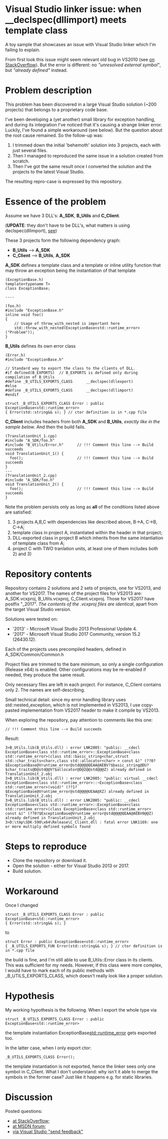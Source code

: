 # Visual Studio linker issue: when __declspec(dllimport) meets template class
A toy sample that showcases an issue with Visual Studio linker which I'm failing to explain.

From first look this issue might seem relevant old bug in VS2010 (see [on StackOverflow](https://stackoverflow.com/questions/17987171/inherit-from-stdstring-without-npos-problems-in-dlls)).
But the error is different: no _"unresolved external symbol"_, but _"already defined"_ instead.

# Problem description

This problem has been discovered in a large Visual Studio solution (~200 projects) that belongs to a proprietary code base.

I've been developing a (yet another) small library for exception handling, and during its integration I've noticed that it's causing a strange linker error. Luckily, I've found a simple workaround (see below). But the question about the root cause remained. So the follow-up was:

1. I trimmed down the initial 'behemoth' solution into 3 projects, each with just several files. 
2. Then I managed to reproduced the same issue in a solution created from scratch. 
3. Then I've got the same result once I converted the solution and the projects to the latest Visual Studio.

The resulting repro-case is expressed by this repository.

# Essence of the problem

Assume we have 3 DLL's: **A_SDK**, **B_Utils** and **C_Client**.

(**UPDATE**: they don't have to be DLL's, what matters is using declspec(dllimport), [see](https://github.com/4sily/VisualStudioLinkerIssue/issues/4))

These 3 projects form the following dependency graph:

* **B_Utils** --> **A_SDK**
* **C_Client** --> **B_Utils**, **A_SDK**

**A_SDK** defines a template class and a template or inline utility function that may throw an exception being the instantiation of that template

```
(ExceptionBase.h)
template<typename T>
class ExceptionBase;

----

(foo.h)
#include "ExceptionBase.h"
inline void foo()
{
    // Usage of throw_with_nested is important here
    std::throw_with_nested(ExceptionBase<std::runtime_error>("Problem"));
}

```

**B_Utils** defines its own error class

```
(Error.h)
#include "ExceptionBase.h"

// Standard way to export the class to the clients of DLL.
#if defined(B_EXPORTS)  // B_EXPORTS is defined only during compilation of B_Utils
#define _B_UTILS_EXPORTS_CLASS      __declspec(dllexport)
#else
#define _B_UTILS_EXPORTS_CLASS      __declspec(dllimport)
#endif

struct _B_UTILS_EXPORTS_CLASS Error : public ExceptionBase<std::runtime_error>
{ Error(std::string&& s); } // ctor definition is in *.cpp file
```

**C_Client** includes headers from both **A_SDK** and **B_Utils**, *exactly like in the sample below*.
And then the build fails.

```
(TranslationUnit_1.cpp)
#include "A_SDK/foo.h"
#include "B_Utils/Error.h"      // !!! Comment this line --> Build succeeds
void TranslationUnit_1() { 
  foo();                        // !!! Comment this line --> Build succeeds
}
---
(TranslationUnit_2.cpp)
#include "A_SDK/foo.h"
void TranslationUnit_2() {
  foo();                        // !!! Comment this line --> Build succeeds
}
```

Note the problem persists only as long as **all** of the conditions listed above are satisfied:

1) 3 projects A,B,C with dependencies like described above, B->A, C->B, C->A;
2) template class in project A, instantiated within the header in that project;
3) DLL-exported class in project B which inherits from the same intantiation of template class from A;
4) project C with TWO tranlation units, at least one of them includes both 2) and 3)

# Repository contents

Repository contains 2 solutions and 2 sets of projects, one for VS2013, and another for VS2017.
The names of the project files for VS2013 are: A_SDK.vcxproj, B_Utils.vcxproj, C_Client.vcxproj.
Those for VS2017 have postfix "_2017". *The contents of the .vcxproj files are identical*, apart from the target Visual Studio version.

Solutions were tested on:
* '2013' - Microsoft Visual Studio 2013 Professional Update 4.
* '2017' - Microsoft Visual Studio 2017 Community, version 15.2 (26430.12).

Each of the projects uses precompiled headers, defined in A_SDK/Common/Common.h

Project files are trimmed to the bare minimum, so only a single configuration (Release x64) is enabled.
Other configurations may be re-enabled if needed, they produce the same result.

Only necessary files are left in each project. For instance, C_Client contains only 2.
The names are self-describing.

Small technical detail: since my error handling library uses std::nested_exception, which is not implemented in VS2013, I use copy-pasted implementation from VS2017 <exception> header to make it compile by VS2013.

When exploring the repository, pay attention to comments like this one:
```
// !!! Comment this line --> Build succeeds
```

Result:
```
3>B_Utils.lib(B_Utils.dll) : error LNK2005: "public: __cdecl ExceptionBase<class std::runtime_error>::ExceptionBase<class std::runtime_error>(class std::basic_string<char,struct std::char_traits<char>,class std::allocator<char> > const &)" (??0?$ExceptionBase@Vruntime_error@std@@@@QEAA@AEBV?$basic_string@DU?$char_traits@D@std@@V?$allocator@D@2@@std@@@Z) already defined in TranslationUnit_2.obj
3>B_Utils.lib(B_Utils.dll) : error LNK2005: "public: virtual __cdecl ExceptionBase<class std::runtime_error>::~ExceptionBase<class std::runtime_error>(void)" (??1?$ExceptionBase@Vruntime_error@std@@@@UEAA@XZ) already defined in TranslationUnit_2.obj
3>B_Utils.lib(B_Utils.dll) : error LNK2005: "public: __cdecl ExceptionBase<class std::runtime_error>::ExceptionBase<class std::runtime_error>(class ExceptionBase<class std::runtime_error> const &)" (??0?$ExceptionBase@Vruntime_error@std@@@@QEAA@AEBV0@@Z) already defined in TranslationUnit_2.obj
3>D:\tmp\SDK-590\x64\Release\C_Client.dll : fatal error LNK1169: one or more multiply defined symbols found
```

# Steps to reproduce

* Clone the repository or download it.
* Open the solution - either for Visual Studio 2013 or 2017.
* Build solution.

# Workaround

Once I changed
```
struct _B_UTILS_EXPORTS_CLASS Error : public ExceptionBase<std::runtime_error>
{ Error(std::string&& s); } 
```
to
```
struct Error : public ExceptionBase<std::runtime_error>
{ _B_UTILS_EXPORTS_FUN Error(std::string&& s); } // ctor definition is in *.cpp file
```
the build is fine, and I'm still able to use B_Utils::Error class in its clients.
This was sufficient for my needs.
However, if this class were more complex, I would have to mark each of its public methods with _B_UTILS_EXPORTS_CLASS, which doesn't really look like a proper solution.

# Hypothesis
 	
My working hypothesis is the following. When I export the whole type via 

```
struct _B_UTILS_EXPORTS_CLASS Error : public ExceptionBase<std::runtime_error>
```
the template instantiation ExceptionBase<std::runtime_error> gets exported too. 

In the latter case, when I only export ctor: 
```
_B_UTILS_EXPORTS_CLASS Error();
```
the template instantiation is not exported, hence the linker sees only one symbol in C_Client. What I don't understand: why isn't it able to merge the symbols in the former case? Just like it happens e.g. for static libraries.

# Discussion

Posted questions:
* [at StackOverflow](https://stackoverflow.com/questions/45133791/visual-studio-linker-error-when-template-class-meets-declspecimport);
* [at MSDN forum](https://social.msdn.microsoft.com/Forums/en-US/31927e7c-bd97-4083-8686-c8b7d59064e7/linker-error-when-template-class-meets-declspecimport);
* [via Visual Studio "send feedback"](https://developercommunity.visualstudio.com/content/problem/80966/linker-error-when-template-class-meets-declspecimp.html)